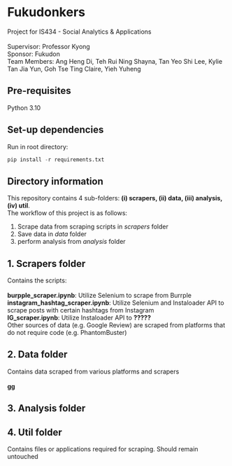 # Fukudonkers
Project for IS434 - Social Analytics & Applications<br><br>
Supervisor: Professor Kyong<br>
Sponsor: Fukudon<br>
Team Members: Ang Heng Di, Teh Rui Ning Shayna, Tan Yeo Shi Lee, Kylie Tan Jia Yun, Goh Tse Ting Claire, Yieh Yuheng
<br>
## Pre-requisites
Python 3.10

## Set-up dependencies
Run in root directory:
```python
pip install -r requirements.txt
```

## Directory information
This repository contains 4 sub-folders: <b>(i) scrapers, (ii) data, (iii) analysis, (iv) util</b>.<br>
The workflow of this project is as follows:<br>
<ol>
  <li>Scrape data from scraping scripts in <i>scrapers</i> folder</li>
  <li>Save data in <i>data</i> folder</li>
  <li>perform analysis from <i>analysis</i> folder</li>
</ol>

## 1. Scrapers folder
Contains the scripts:<br><br>
<b>burpple_scraper.ipynb</b>: Utilize Selenium to scrape from Burrple<br>
<b>instagram_hashtag_scraper.ipynb</b>: Utilize Selenium and Instaloader API to scrape posts with certain hashtags from Instagram<br>
<b>IG_scraper.ipynb</b>: Utilize Instaloader API to <b>?????</b>
<br>
Other sources of data (e.g. Google Review) are scraped from platforms that do not require code (e.g. PhantomBuster)

## 2. Data folder
Contains data scraped from various platforms and scrapers<br><br>
<b> gg </b>

## 3. Analysis folder

## 4. Util folder
Contains files or applications required for scraping. Should remain untouched
